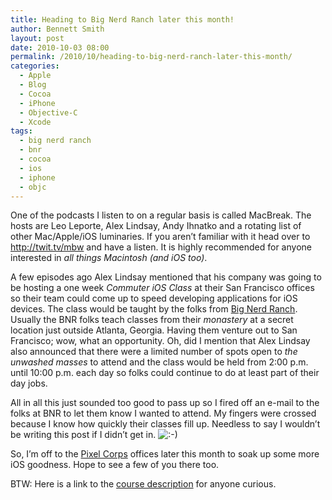 ```yaml
---
title: Heading to Big Nerd Ranch later this month!
author: Bennett Smith
layout: post
date: 2010-10-03 08:00
permalink: /2010/10/heading-to-big-nerd-ranch-later-this-month/
categories:
  - Apple
  - Blog
  - Cocoa
  - iPhone
  - Objective-C
  - Xcode
tags:
  - big nerd ranch
  - bnr
  - cocoa
  - ios
  - iphone
  - objc
---
```

One of the podcasts I listen to on a regular basis is called MacBreak. The hosts are Leo Leporte, Alex Lindsay, Andy Ihnatko and a rotating list of other Mac/Apple/iOS luminaries. If you aren’t familiar with it head over to <http://twit.tv/mbw> and have a listen. It is highly recommended for anyone interested in *all things Macintosh (and iOS too)*.

A few episodes ago Alex Lindsay mentioned that his company was going to be hosting a one week *Commuter iOS Class* at their San Francisco offices so their team could come up to speed developing applications for iOS devices. The class would be taught by the folks from [Big Nerd Ranch][1]. Usually the BNR folks teach classes from their *monastery* at a secret location just outside Atlanta, Georgia. Having them venture out to San Francisco; wow, what an opportunity. Oh, did I mention that Alex Lindsay also announced that there were a limited number of spots open to *the unwashed masses* to attend and the class would be held from 2:00 p.m. until 10:00 p.m. each day so folks could continue to do at least part of their day jobs.

All in all this just sounded too good to pass up so I fired off an e-mail to the folks at BNR to let them know I wanted to attend. My fingers were crossed because I know how quickly their classes fill up. Needless to say I wouldn’t be writing this post if I didn’t get in. <img src='http://www.idevelopsoftware.com/wp-includes/images/smilies/icon_smile.gif' alt=':-)' class='wp-smiley' /> 

So, I’m off to the [Pixel Corps][2] offices later this month to soak up some more iOS goodness. Hope to see a few of you there too.

BTW: Here is a link to the [course description][3] for anyone curious. 


 [1]: http://www.bignerdranch.com/
 [2]: http://www.pixelcorps.com/
 [3]: http://www.bignerdranch.com/classes/commuter_ios_class_with_macbreak_2pm-10pm
